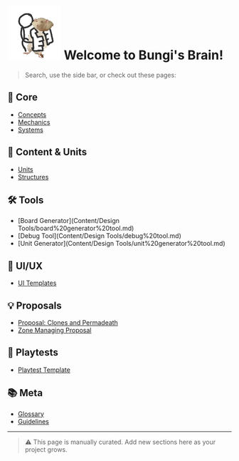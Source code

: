 # ![fatrat](Images\logo.webp) Welcome to Bungi's Brain!

> Search, use the side bar, or check out these pages:

## 🎯 Core
- [Concepts](Core/Concepts/)
- [Mechanics](Core/Mechanics/)
- [Systems](Core/Systems/)

## 🦾 Content & Units
- [Units](Content/Units/)
- [Structures](Content/Structures/)

## 🛠️ Tools
- [Board Generator](Content/Design Tools/board%20generator%20tool.md)
- [Debug Tool](Content/Design Tools/debug%20tool.md)
- [Unit Generator](Content/Design Tools/unit%20generator%20tool.md)

## 🎨 UI/UX
- [UI Templates](UI/UI_TEMPLATE.md)

## 💡 Proposals
- [Proposal: Clones and Permadeath](Proposals/Clones%20and%20Permadeath.md)
- [Zone Managing Proposal](Proposals/Archive/Zone%20Managing%20Proposal.md)

## 🧪 Playtests
- [Playtest Template](Playtests/PLAYTEST_TEMPLATE.md)

## 📚 Meta
- [Glossary](Meta/GLOSSARY.md)
- [Guidelines](Meta/GUIDELINES.md)

---
> ⚠️ This page is manually curated. Add new sections here as your project grows.

